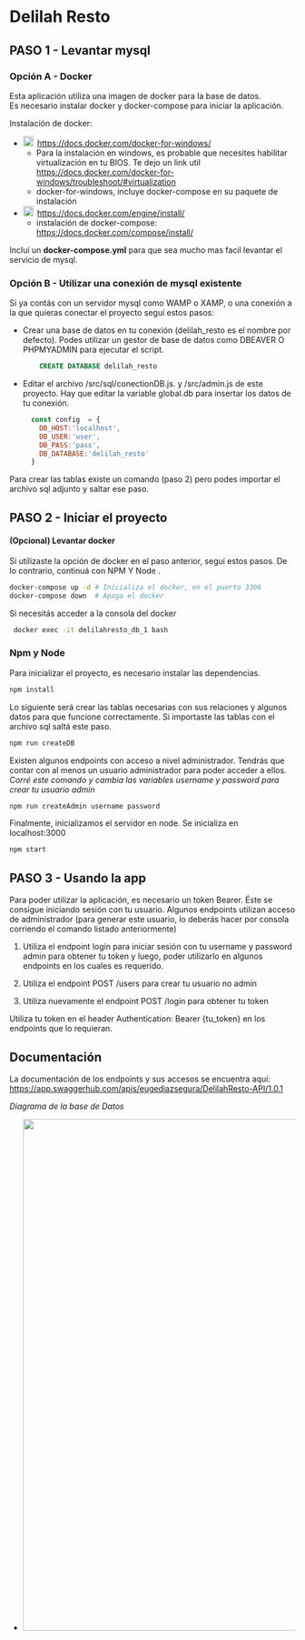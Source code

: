 # **Delilah Resto**


## **PASO 1 -  Levantar mysql**

### Opción A - Docker

Esta aplicación utiliza una imagen de docker para la base de datos. <br>
Es necesario instalar docker y docker-compose para iniciar la aplicación. <br>

Instalación de docker: 
- <img style="width: 18px;padding:0px 3px 0 0" width="18px" src="https://cdn1.iconfinder.com/data/icons/operating-system-flat-1/30/windows_7-512.png"/> https://docs.docker.com/docker-for-windows/ 
   - Para la instalación en windows, es probable que necesites habilitar virtualización en tu BIOS. Te dejo un link util https://docs.docker.com/docker-for-windows/troubleshoot/#virtualization
   - docker-for-windows, incluye docker-compose en su paquete de instalación
- <img  style="width: 18px;padding:0px 3px 0 0" width="18px" src="https://cdn2.iconfinder.com/data/icons/designer-skills/128/linux-server-system-platform-os-computer-penguin-512.png"> https://docs.docker.com/engine/install/
  - instalación de docker-compose:  https://docs.docker.com/compose/install/

Incluí un **docker-compose.yml** para que sea mucho mas facil levantar el servicio de mysql.


### Opción B - Utilizar una conexión de mysql existente

Si ya contás con un servidor mysql como WAMP o XAMP, o una conexión a la que quieras conectar el proyecto seguí estos pasos:

- Crear una base de datos en tu conexión (delilah_resto es el nombre por defecto). Podes utilizar un gestor de base de datos como DBEAVER O PHPMYADMIN para ejecutar el script.
  ```SQL
      CREATE DATABASE delilah_resto
  ```
- Editar el archivo /src/sql/conectionDB.js. y /src/admin.js de este proyecto. Hay que editar la variable global.db para insertar los datos de tu conexión.

  ```javascript
    const config  = {
      DB_HOST:'localhost',
      DB_USER:'user',
      DB_PASS:'pass',
      DB_DATABASE:'delilah_resto'
    }
  ```
Para crear las tablas existe un comando (paso 2) pero podes importar el archivo sql adjunto y saltar ese paso.

## **PASO 2 - Iniciar el proyecto**

#### (Opcional) Levantar docker
Si utilizaste la opción de docker en el paso anterior, seguí estos pasos. De lo contrario, continuá con NPM Y Node .

 ```bash
 docker-compose up -d # Inicializa el docker, en el puerto 3306
 docker-compose down  # Apaga el docker
 ```
Si necesitás acceder a la consola del docker
```bash
 docker exec -it delilahresto_db_1 bash
```

### **Npm y Node**

Para inicializar el proyecto, es necesario instalar las dependencias. 

```bash
npm install
```
Lo siguiente será crear las tablas necesarias con sus relaciones y algunos datos para que funcione correctamente. Si importaste las tablas con el archivo sql saltá  este paso.

```bash
npm run createDB 
```
Existen algunos endpoints con acceso a nivel administrador. Tendrás que 
contar con al menos un usuario administrador para poder acceder a ellos. 
*Corré este comando y cambia las variables $username$ y $password$ para crear tu usuario admin*

```bash 
npm run createAdmin username password 
```

Finalmente, inicializamos el servidor en node. Se inicializa en localhost:3000

```bash
npm start
```

## **PASO 3 - Usando la app**
Para poder utilizar la aplicación, es necesario un token Bearer. 
Éste se consigue iniciando sesión con tu usuario. 
Algunos endpoints utilizan acceso de administrador (para generar este usuario, lo deberás hacer por consola corriendo el comando listado anteriormente)

1. Utiliza el endpoint login para iniciar sesión con tu username y password admin para obtener tu token y luego, poder utilizarlo en algunos endpoints en los cuales es requerido.

2. Utiliza el endpoint POST /users para crear tu usuario no admin

3. Utiliza nuevamente el endpoint POST /login para obtener tu token

Utiliza tu token en el header Authentication: Bearer {tu_token} en los endpoints que lo requieran.


## **Documentación**
La documentación de los endpoints y sus accesos se encuentra aquí:
https://app.swaggerhub.com/apis/eugediazsegura/DelilahResto-API/1.0.1

*Diagrama de la base de Datos*

- <img style="width: 900px;padding:0px 3px 0 0" width="900px" src="https://www.mediafire.com/convkey/eb4b/nw5ac53ssoybaxmzg.jpg"/>

